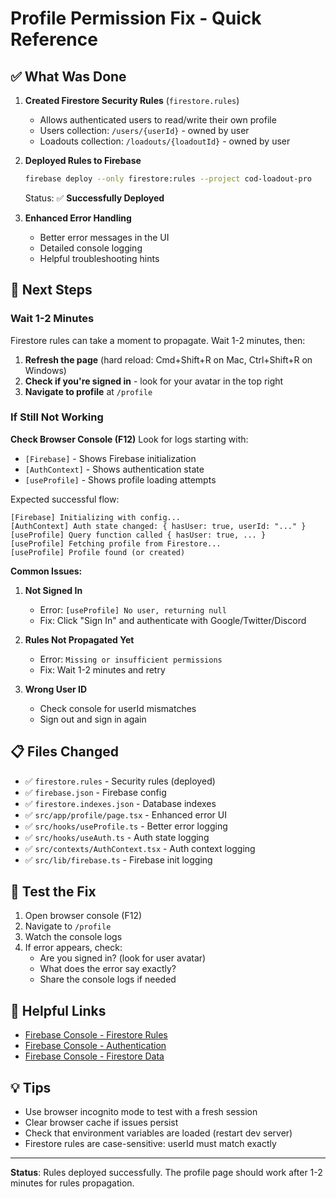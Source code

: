 # Profile Permission Fix - Quick Reference

## ✅ What Was Done

1. **Created Firestore Security Rules** (`firestore.rules`)
   - Allows authenticated users to read/write their own profile
   - Users collection: `/users/{userId}` - owned by user
   - Loadouts collection: `/loadouts/{loadoutId}` - owned by user

2. **Deployed Rules to Firebase**
   ```bash
   firebase deploy --only firestore:rules --project cod-loadout-pro
   ```
   Status: ✅ **Successfully Deployed**

3. **Enhanced Error Handling**
   - Better error messages in the UI
   - Detailed console logging
   - Helpful troubleshooting hints

## 🔄 Next Steps

### Wait 1-2 Minutes
Firestore rules can take a moment to propagate. Wait 1-2 minutes, then:

1. **Refresh the page** (hard reload: Cmd+Shift+R on Mac, Ctrl+Shift+R on Windows)
2. **Check if you're signed in** - look for your avatar in the top right
3. **Navigate to profile** at `/profile`

### If Still Not Working

**Check Browser Console (F12)**
Look for logs starting with:
- `[Firebase]` - Shows Firebase initialization
- `[AuthContext]` - Shows authentication state
- `[useProfile]` - Shows profile loading attempts

Expected successful flow:
```
[Firebase] Initializing with config...
[AuthContext] Auth state changed: { hasUser: true, userId: "..." }
[useProfile] Query function called { hasUser: true, ... }
[useProfile] Fetching profile from Firestore...
[useProfile] Profile found (or created)
```

**Common Issues:**

1. **Not Signed In**
   - Error: `[useProfile] No user, returning null`
   - Fix: Click "Sign In" and authenticate with Google/Twitter/Discord

2. **Rules Not Propagated Yet**
   - Error: `Missing or insufficient permissions`
   - Fix: Wait 1-2 minutes and retry

3. **Wrong User ID**
   - Check console for userId mismatches
   - Sign out and sign in again

## 📋 Files Changed

- ✅ `firestore.rules` - Security rules (deployed)
- ✅ `firebase.json` - Firebase config
- ✅ `firestore.indexes.json` - Database indexes
- ✅ `src/app/profile/page.tsx` - Enhanced error UI
- ✅ `src/hooks/useProfile.ts` - Better error logging
- ✅ `src/hooks/useAuth.ts` - Auth state logging
- ✅ `src/contexts/AuthContext.tsx` - Auth context logging
- ✅ `src/lib/firebase.ts` - Firebase init logging

## 🧪 Test the Fix

1. Open browser console (F12)
2. Navigate to `/profile`
3. Watch the console logs
4. If error appears, check:
   - Are you signed in? (look for user avatar)
   - What does the error say exactly?
   - Share the console logs if needed

## 🔗 Helpful Links

- [Firebase Console - Firestore Rules](https://console.firebase.google.com/project/cod-loadout-pro/firestore/rules)
- [Firebase Console - Authentication](https://console.firebase.google.com/project/cod-loadout-pro/authentication/users)
- [Firebase Console - Firestore Data](https://console.firebase.google.com/project/cod-loadout-pro/firestore/data)

## 💡 Tips

- Use browser incognito mode to test with a fresh session
- Clear browser cache if issues persist
- Check that environment variables are loaded (restart dev server)
- Firestore rules are case-sensitive: userId must match exactly

---

**Status**: Rules deployed successfully. The profile page should work after 1-2 minutes for rules propagation.
